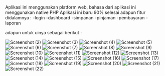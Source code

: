 Aplikasi ini menggunakan platform web, bahasa dari aplikasi ini menggunakan native PHP 
Aplikasi ini baru 90% selesai
adapun fitur didalamnya :
-login
-dashboard
-simpanan
-pinjaman
-pembayaran
-laporan

adapun untuk uinya sebagai berikut : 


![Screenshot (2)](https://user-images.githubusercontent.com/68627624/171104125-22c85b91-9700-4533-b578-16e566591469.png)
![Screenshot (3)](https://user-images.githubusercontent.com/68627624/171104136-8ef6e098-0b0f-4bef-b975-7eb99177041b.png)
![Screenshot (4)](https://user-images.githubusercontent.com/68627624/171104191-8c55abbe-f595-4d58-9d33-5d02ca09f4d6.png)
![Screenshot (5)](https://user-images.githubusercontent.com/68627624/171104193-8376d67f-d3a5-420c-9920-6b84110a02ff.png)
![Screenshot (6)](https://user-images.githubusercontent.com/68627624/171104195-79653664-d7a1-49b9-942e-cd3da23d9e0a.png)
![Screenshot (7)](https://user-images.githubusercontent.com/68627624/171104198-9bd81cbb-651c-49c3-a04d-4781f8dff1db.png)
![Screenshot (8)](https://user-images.githubusercontent.com/68627624/171104202-032eee17-ddc4-41e4-967d-1865afcc98db.png)
![Screenshot (9)](https://user-images.githubusercontent.com/68627624/171104205-e6d25fae-2ffc-412a-a63d-63d9d1476b74.png)
![Screenshot (10)](https://user-images.githubusercontent.com/68627624/171104208-1737e3e2-bcb4-49ed-902d-6cc4cc528deb.png)
![Screenshot (11)](https://user-images.githubusercontent.com/68627624/171104212-72c1106a-fbb2-4def-b734-5bb5b87c1cf9.png)
![Screenshot (12)](https://user-images.githubusercontent.com/68627624/171104169-e27f36a3-23c1-41df-8b71-008922ab4ad4.png)
![Screenshot (13)](https://user-images.githubusercontent.com/68627624/171104171-e2346db8-cd16-41c6-83ce-d6ea906fb2e9.png)
![Screenshot (14)](https://user-images.githubusercontent.com/68627624/171104174-46a63979-0755-4d81-aec2-70b0854b9fec.png)
![Screenshot (15)](https://user-images.githubusercontent.com/68627624/171104178-a39bbf7d-e43c-42e8-9741-b257a4ee873f.png)
![Screenshot (16)](https://user-images.githubusercontent.com/68627624/171104179-00d4ceed-8095-4e53-9c0c-1004f2d3a28d.png)
![Screenshot (17)](https://user-images.githubusercontent.com/68627624/171104181-83493435-2c11-4a75-b5c5-c425882e1a60.png)
![Screenshot (18)](https://user-images.githubusercontent.com/68627624/171104183-eab5bc05-97d0-4645-9203-edb8979017a6.png)
![Screenshot (19)](https://user-images.githubusercontent.com/68627624/171104185-1e89ff10-2956-412a-b337-0f00684ad8d4.png)
![Screenshot (20)](https://user-images.githubusercontent.com/68627624/171104186-1b062ddf-186e-4bf8-90bd-a2cecc6d0806.png)
![Screenshot (21)](https://user-images.githubusercontent.com/68627624/171104187-01050086-a12d-4720-9bac-33cbb6aa111b.png)
![Screenshot (22)](https://user-images.githubusercontent.com/68627624/171104188-594b3b8c-ceb1-45a6-b791-2ef9e85d5a76.png)

